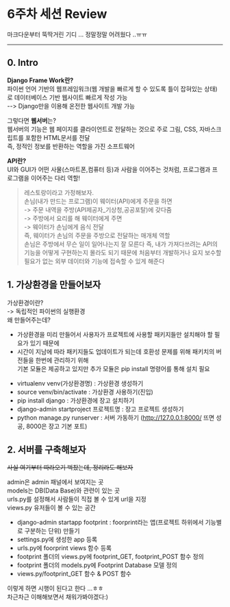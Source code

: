 # 6주차 세션 Review
마크다운부터 뚝딱거린 기디 ... 정말정말 어려웠다 ..ㅠㅠ
- - -
## 0. Intro
**Django Frame Work란?**   
파이썬 언어 기반의 웹프레임워크(웹 개발을 빠르게 할 수 있도록 틀이 잡혀있는 상태)로 데이터베이스 기반 웹사이트 빠르게 작성 가능   
--> Django만을 이용해 온전한 웹사이트 개발 가능   
   
그렇다면 **웹서버**는?   
웹서버의 기능은 웹 페이지를 클라이언트로 전달하는 것으로 주로 그림, CSS, 자바스크립트를 포함한 HTML문서를 전달   
즉, 정적인 정보를 반환하는 역할을 가진 소프트웨어   
   
**API란?**   
UI와 GUI가 어떤 사물(스마트폰,컴퓨터 등)과 사람을 이어주는 것처럼, 프로그램과 프로그램을 이어주는 다리 역할!   
> 레스토랑이라고 가정해보자.  
손님(내가 만드는 프로그램)이 웨이터(API)에게 주문을 하면   
-> 주문 내역을 주방(API제공자_기상청,공공포탈)에 갖다줌   
-> 주방에서 요리를 해 웨이터에게 주면   
-> 웨이터가 손님에게 음식 전달   
즉, 웨이터가 손님의 주문을 주방으로 전달하는 매개체 역할   
손님은 주방에서 무슨 일이 일어나는지 잘 모른다 즉, 내가 가져다쓰려는 API의 기능을 어떻게 구현하는지 몰라도 되기 때문에 처음부터 개발하거나 요지 보수할 필요가 없는 외부 데이터와 기능에 접속할 수 있게 해준다   

## 1. 가상환경을 만들어보자
가상환경이란?   
-> 독립적인 파이썬의 실행환경   
왜 만들어주는데?   
* 가상환경을 미리 만들어서 사용자가 프로젝트에 사용할 패키지들만 설치해야 할 필요가 있기 때문에   
* 시간이 지남에 따라 패키지들도 업데이트가 되는데 호환성 문제를 위해 패키치의 버전들을 한번에 관리하기 위해   
기본 모듈은 제공하고 있지만 추가 모듈은 pip install 명령어를 통해 설치 필요
   
- virtualenv venv(가상환경명) :  가상환경 생성하기   
- source venv/bin/activate : 가상환경 사용하기(진입)   
- pip install django : 가상환경에 장고 설치하기   
- django-admin startproject 프로젝트명 : 장고 프로젝트 생성하기   
- python manage.py runserver : 서버 가동하기 (http://127.0.0.1:8000/ 뜨면 성공, 8000은 장고 기본 포트)   
   
## 2. 서버를 구축해보자
~~사실 여기부터 따라오기 벅찼는데, 정리라도 해보자~~
   
admin은 admin 패널에서 보여지는 곳   
models는 DB(Data Base)와 관련이 있는 곳   
urls.py를 설정해서 사람들이 직접 볼 수 있게 url을 지정   
views.py 유저들이 볼 수 있는 공간   
   
- django-admin startapp footprint : foorprint라는 앱(프로젝트 하위에서 기능별로 구분하는 단위) 만들기
- settings.py에 생성한 app 등록
- urls.py에 foorprint views 함수 등록
- footprint 폴더의 views.py에 footprint_GET, footprint_POST 함수 정의
- footprint 폴더의 models.py에 Footprint Database 모델 정의
- views.py/footprint_GET 함수 & POST 함수
   
이렇게 하면 시행이 된다고 한다 ...ㅎㅎ   
차근차근 이해해보면서 채워가봐야겠다:)








